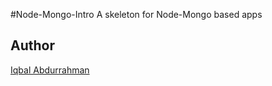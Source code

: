 #Node-Mongo-Intro
 A skeleton for Node-Mongo based apps

## Author
[Iqbal Abdurrahman](https://www.instagram.com/iqbvl/)